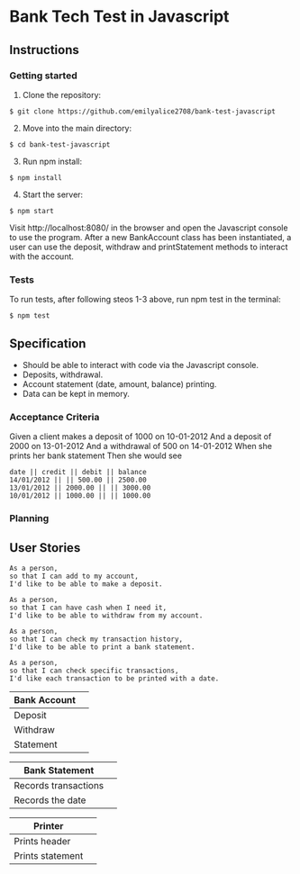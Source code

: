 # Bank Tech Test in Javascript

## Instructions

### Getting started

1. Clone the repository:

```
$ git clone https://github.com/emilyalice2708/bank-test-javascript
```

2. Move into the main directory:

```
$ cd bank-test-javascript
```

3. Run npm install:

```
$ npm install
```

4. Start the server:

```
$ npm start
```

Visit http://localhost:8080/ in the browser and open the Javascript console to use the program. After a new BankAccount class has been instantiated, a user can use the deposit, withdraw and printStatement methods to interact with the account.

### Tests

To run tests, after following steos 1-3 above, run npm test in the terminal:

```
$ npm test
```

## Specification

- Should be able to interact with code via the Javascript console.
- Deposits, withdrawal.
- Account statement (date, amount, balance) printing.
- Data can be kept in memory.

### Acceptance Criteria

Given a client makes a deposit of 1000 on 10-01-2012
And a deposit of 2000 on 13-01-2012
And a withdrawal of 500 on 14-01-2012
When she prints her bank statement
Then she would see

```
date || credit || debit || balance
14/01/2012 || || 500.00 || 2500.00
13/01/2012 || 2000.00 || || 3000.00
10/01/2012 || 1000.00 || || 1000.00
```

### Planning

## User Stories

```
As a person,
so that I can add to my account,
I'd like to be able to make a deposit.
```

```
As a person,
so that I can have cash when I need it,
I'd like to be able to withdraw from my account.
```

```
As a person,
so that I can check my transaction history,
I'd like to be able to print a bank statement.
```

```
As a person,
so that I can check specific transactions,
I'd like each transaction to be printed with a date.
```

| Bank Account |     |
| ------------ | --- |
| Deposit      |     |
| Withdraw     |     |
| Statement    |     |

| Bank Statement       |     |
| -------------------- | --- |
| Records transactions |     |
| Records the date     |     |

| Printer          |     |
| ---------------- | --- |
| Prints header    |     |
| Prints statement |     |

